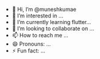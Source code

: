 - 👋 Hi, I’m @muneshkumae
- 👀 I’m interested in ...
- 🌱 I’m currently learning flutter...
- 💞️ I’m looking to collaborate on ...
- 📫 How to reach me ...
- 😄 Pronouns: ...
- ⚡ Fun fact: ...

<!---
muneshkumae/muneshkumae is a ✨ special ✨ repository because its `README.md` (this file) appears on your GitHub profile.
You can click the Preview link to take a look at your changes.
--->
